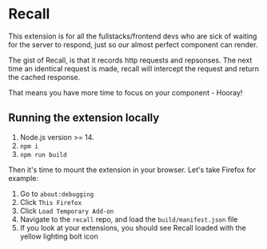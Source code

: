 # Recall

This extension is for all the fullstacks/frontend devs who are sick of waiting 
for the server to respond, just so our almost perfect component can render.

The gist of Recall, is that it records http requests and repsonses. The next time an identical
request is made, recall will intercept the request and return the cached response.

That means you have more time to focus on your component - Hooray!

## Running the extension locally

1. Node.js version >= 14.
2. `npm i`
3. `npm run build`

Then it's time to mount the extension in your browser.
Let's take Firefox for example:
1. Go to `about:debugging`
2. Click `This Firefox`
3. Click `Load Temporary Add-on`
4. Navigate to the `recall` repo, and load the `build/manifest.json` file
5. If you look at your extensions, you should see Recall loaded with the yellow lighting bolt icon
